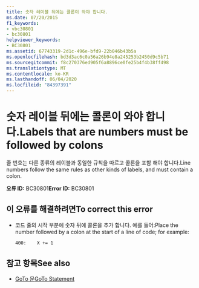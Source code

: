 ```yaml
---
title: 숫자 레이블 뒤에는 콜론이 와야 합니다.
ms.date: 07/20/2015
f1_keywords:
- vbc30801
- bc30801
helpviewer_keywords:
- BC30801
ms.assetid: 67743319-2d1c-496e-bfd9-22b046b43b5a
ms.openlocfilehash: bd3d3ac6c0a56a26b94e8a245253b2450d9c5b71
ms.sourcegitcommit: f8c270376ed905f6a8896ce0fe25b4f4b38ff498
ms.translationtype: MT
ms.contentlocale: ko-KR
ms.lasthandoff: 06/04/2020
ms.locfileid: "84397391"
---
```

# <a name="labels-that-are-numbers-must-be-followed-by-colons"></a><span data-ttu-id="c2cf3-102">숫자 레이블 뒤에는 콜론이 와야 합니다.</span><span class="sxs-lookup"><span data-stu-id="c2cf3-102">Labels that are numbers must be followed by colons</span></span>
<span data-ttu-id="c2cf3-103">줄 번호는 다른 종류의 레이블과 동일한 규칙을 따르고 콜론을 포함 해야 합니다.</span><span class="sxs-lookup"><span data-stu-id="c2cf3-103">Line numbers follow the same rules as other kinds of labels, and must contain a colon.</span></span>  
  
 <span data-ttu-id="c2cf3-104">**오류 ID:** BC30801</span><span class="sxs-lookup"><span data-stu-id="c2cf3-104">**Error ID:** BC30801</span></span>  
  
## <a name="to-correct-this-error"></a><span data-ttu-id="c2cf3-105">이 오류를 해결하려면</span><span class="sxs-lookup"><span data-stu-id="c2cf3-105">To correct this error</span></span>  
  
- <span data-ttu-id="c2cf3-106">코드 줄의 시작 부분에 숫자 뒤에 콜론을 추가 합니다. 예를 들어:</span><span class="sxs-lookup"><span data-stu-id="c2cf3-106">Place the number followed by a colon at the start of a line of code; for example:</span></span>  
  
    ```vb  
    400:    X += 1  
    ```  
  
## <a name="see-also"></a><span data-ttu-id="c2cf3-107">참고 항목</span><span class="sxs-lookup"><span data-stu-id="c2cf3-107">See also</span></span>

- [<span data-ttu-id="c2cf3-108">GoTo 문</span><span class="sxs-lookup"><span data-stu-id="c2cf3-108">GoTo Statement</span></span>](../statements/goto-statement.md)
